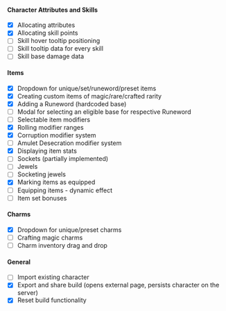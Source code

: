 #### Character Attributes and Skills

- [x] Allocating attributes
- [x] Allocating skill points
- [ ] Skill hover tooltip positioning
- [ ] Skill tooltip data for every skill
- [ ] Skill base damage data

#### Items

- [x] Dropdown for unique/set/runeword/preset items
- [x] Creating custom items of magic/rare/crafted rarity
- [x] Adding a Runeword (hardcoded base)
- [ ] Modal for selecting an eligible base for respective Runeword
- [ ] Selectable item modifiers
- [x] Rolling modifier ranges
- [x] Corruption modifier system
- [ ] Amulet Desecration modifier system
- [x] Displaying item stats
- [ ] Sockets (partially implemented)
- [ ] Jewels
- [ ] Socketing jewels
- [x] Marking items as equipped
- [ ] Equipping items - dynamic effect
- [ ] Item set bonuses

#### Charms

- [x] Dropdown for unique/preset charms
- [ ] Crafting magic charms
- [ ] Charm inventory drag and drop

#### General

- [ ] Import existing character
- [x] Export and share build (opens external page, persists character on the server)
- [x] Reset build functionality

